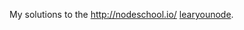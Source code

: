 My solutions to the http://nodeschool.io/ [learyounode](https://github.com/workshopper/learnyounode).
